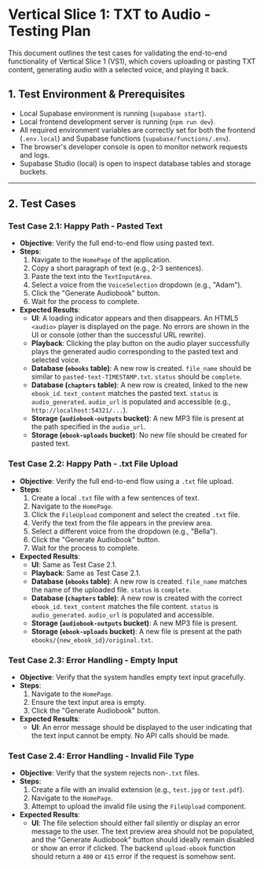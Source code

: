 # Vertical Slice 1: TXT to Audio - Testing Plan

This document outlines the test cases for validating the end-to-end functionality of Vertical Slice 1 (VS1), which covers uploading or pasting TXT content, generating audio with a selected voice, and playing it back.

## 1. Test Environment & Prerequisites

-   Local Supabase environment is running (`supabase start`).
-   Local frontend development server is running (`npm run dev`).
-   All required environment variables are correctly set for both the frontend (`.env.local`) and Supabase functions (`supabase/functions/.env`).
-   The browser's developer console is open to monitor network requests and logs.
-   Supabase Studio (local) is open to inspect database tables and storage buckets.

---

## 2. Test Cases

### Test Case 2.1: Happy Path - Pasted Text

-   **Objective**: Verify the full end-to-end flow using pasted text.
-   **Steps**:
    1.  Navigate to the `HomePage` of the application.
    2.  Copy a short paragraph of text (e.g., 2-3 sentences).
    3.  Paste the text into the `TextInputArea`.
    4.  Select a voice from the `VoiceSelection` dropdown (e.g., "Adam").
    5.  Click the "Generate Audiobook" button.
    6.  Wait for the process to complete.
-   **Expected Results**:
    -   **UI**: A loading indicator appears and then disappears. An HTML5 `<audio>` player is displayed on the page. No errors are shown in the UI or console (other than the successful URL rewrite).
    -   **Playback**: Clicking the play button on the audio player successfully plays the generated audio corresponding to the pasted text and selected voice.
    -   **Database (`ebooks` table)**: A new row is created. `file_name` should be similar to `pasted-text-TIMESTAMP.txt`. `status` should be `complete`.
    -   **Database (`chapters` table)**: A new row is created, linked to the new `ebook_id`. `text_content` matches the pasted text. `status` is `audio_generated`. `audio_url` is populated and accessible (e.g., `http://localhost:54321/...`).
    -   **Storage (`audiobook-outputs` bucket)**: A new MP3 file is present at the path specified in the `audio_url`.
    -   **Storage (`ebook-uploads` bucket)**: No new file should be created for pasted text.

### Test Case 2.2: Happy Path - .txt File Upload

-   **Objective**: Verify the full end-to-end flow using a `.txt` file upload.
-   **Steps**:
    1.  Create a local `.txt` file with a few sentences of text.
    2.  Navigate to the `HomePage`.
    3.  Click the `FileUpload` component and select the created `.txt` file.
    4.  Verify the text from the file appears in the preview area.
    5.  Select a different voice from the dropdown (e.g., "Bella").
    6.  Click the "Generate Audiobook" button.
    7.  Wait for the process to complete.
-   **Expected Results**:
    -   **UI**: Same as Test Case 2.1.
    -   **Playback**: Same as Test Case 2.1.
    -   **Database (`ebooks` table)**: A new row is created. `file_name` matches the name of the uploaded file. `status` is `complete`.
    -   **Database (`chapters` table)**: A new row is created with the correct `ebook_id`. `text_content` matches the file content. `status` is `audio_generated`. `audio_url` is populated and accessible.
    -   **Storage (`audiobook-outputs` bucket)**: A new MP3 file is present.
    -   **Storage (`ebook-uploads` bucket)**: A new file is present at the path `ebooks/{new_ebook_id}/original.txt`.

### Test Case 2.3: Error Handling - Empty Input

-   **Objective**: Verify that the system handles empty text input gracefully.
-   **Steps**:
    1.  Navigate to the `HomePage`.
    2.  Ensure the text input area is empty.
    3.  Click the "Generate Audiobook" button.
-   **Expected Results**:
    -   **UI**: An error message should be displayed to the user indicating that the text input cannot be empty. No API calls should be made.

### Test Case 2.4: Error Handling - Invalid File Type

-   **Objective**: Verify that the system rejects non-`.txt` files.
-   **Steps**:
    1.  Create a file with an invalid extension (e.g., `test.jpg` or `test.pdf`).
    2.  Navigate to the `HomePage`.
    3.  Attempt to upload the invalid file using the `FileUpload` component.
-   **Expected Results**:
    -   **UI**: The file selection should either fail silently or display an error message to the user. The text preview area should not be populated, and the "Generate Audiobook" button should ideally remain disabled or show an error if clicked. The backend `upload-ebook` function should return a `400` or `415` error if the request is somehow sent.
